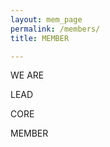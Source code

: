 ```yaml
---
layout: mem_page
permalink: /members/
title: MEMBER

---
```


<head>
  <meta charset="UTF-8">
  <link rel="stylesheet" href="/css/member.css">
  <link rel="stylesheet" href="/css/folder.css">
</head>

<body>
  <div class="container">
    <p>WE ARE <span class="typed-text"></span><span class="cursor">&nbsp;</span></p>
  </div>

  <script  src="/js/member.js"></script> 

  <div class="introduction" id="lead" name="lead">
    <p class="who">LEAD</p>
    <div class="folder" id="park"> 
    </div>
  </div>

  <div class="introduction" id="core" name="core">
    <p class="who">CORE</p>
    <div class="folder" id="min"> 
    </div>
    <div class="folder" id="seong"> 
    </div>
    <div class="folder" id="ye"> 
    </div>
    <div class="folder" id="in"> 
    </div>
    <div class="folder" id="ui"> 
    </div>
  </div>

  <div class="introduction" id="member" name="member">
    <p class="who"> MEMBER </p>
    <div class="folder" id="ui"> 
    </div>
  </div>

</body>

